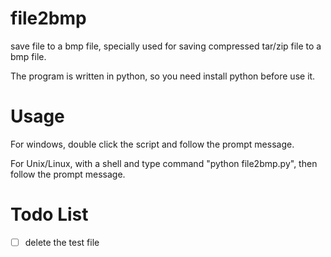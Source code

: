 file2bmp
========

save file to a bmp file, specially used for saving compressed tar/zip file to a bmp file.

The program is written in python, so you need install python before use it.

Usage
=====

For windows, double click the script and follow the prompt message.

For Unix/Linux, with a shell and type command "python file2bmp.py", then follow the prompt message.

Todo List
=========

- [ ] delete the test file
